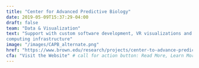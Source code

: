 ```yaml
---
title: "Center for Advanced Predictive Biology"
date: 2019-05-09T15:37:29-04:00
draft: false
team: "Data & Visualization"
text: "Support with custom software development, VR visualizations and
computing infrastructure"
image: "/images/CAPB_alternate.png"
href: "https://www.brown.edu/research/projects/center-to-advance-predictive-biology/"
cfa: "Visit the Website" # call for action button: Read More, Learn More, Launch the App, More on Github...
---
```

